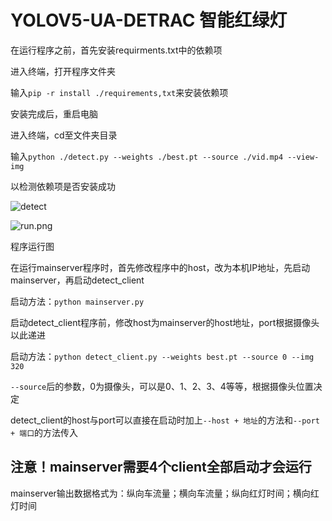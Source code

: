 # YOLOV5-UA-DETRAC 智能红绿灯

在运行程序之前，首先安装requirments.txt中的依赖项

进入终端，打开程序文件夹

输入`pip -r install ./requirements,txt`来安装依赖项

安装完成后，重启电脑

进入终端，cd至文件夹目录

输入`python ./detect.py --weights ./best.pt --source ./vid.mp4 --view-img`

以检测依赖项是否安装成功

![detect](https://i.loli.net/2021/11/21/RMZA4VTgCrcLDho.png)

![run.png](https://i.loli.net/2021/11/21/aEmSjDJvfOdwzkp.png)

程序运行图

在运行mainserver程序时，首先修改程序中的host，改为本机IP地址，先启动mainserver，再启动detect_client

启动方法：`python mainserver.py`

启动detect_client程序前，修改host为mainserver的host地址，port根据摄像头以此递进

启动方法：`python detect_client.py --weights best.pt --source 0 --img 320`

`--source`后的参数，0为摄像头，可以是0、1、2、3、4等等，根据摄像头位置决定

detect_client的host与port可以直接在启动时加上`--host + 地址`的方法和`--port + 端口`的方法传入

## **注意！mainserver需要4个client全部启动才会运行**

mainserver输出数据格式为：纵向车流量；横向车流量；纵向红灯时间；横向红灯时间
